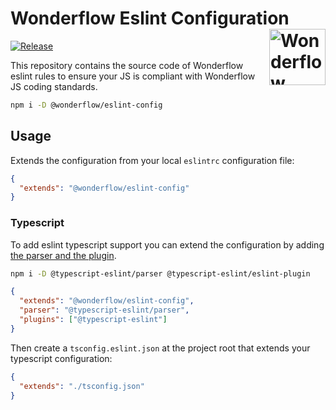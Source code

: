 # Wonderflow Eslint Configuration [<img src="https://svgshare.com/i/Ygj.svg" alt="Wonderflow Logo" width="90" height="90" align="right">](https://design.wonderflow.ai)

[![Release](https://github.com/wonderflow-bv/eslint-config-wonderflow/actions/workflows/release.yml/badge.svg?branch=main)](https://github.com/wonderflow-bv/eslint-config-wonderflow/actions/workflows/release.yml)

This repository contains the source code of Wonderflow eslint rules to ensure your JS is compliant with Wonderflow JS coding standards.

```sh
npm i -D @wonderflow/eslint-config
```

## Usage

Extends the configuration from your local `eslintrc` configuration file:

```json
{
  "extends": "@wonderflow/eslint-config"
}
```

### Typescript

To add eslint typescript support you can extend the configuration by adding [the parser and the plugin](https://www.npmjs.com/package/@typescript-eslint/eslint-plugin).

```sh
npm i -D @typescript-eslint/parser @typescript-eslint/eslint-plugin
```

```json
{
  "extends": "@wonderflow/eslint-config",
  "parser": "@typescript-eslint/parser",
  "plugins": ["@typescript-eslint"]
}
```

Then create a `tsconfig.eslint.json` at the project root that extends your typescript configuration:

```json
{
  "extends": "./tsconfig.json"
}
```
